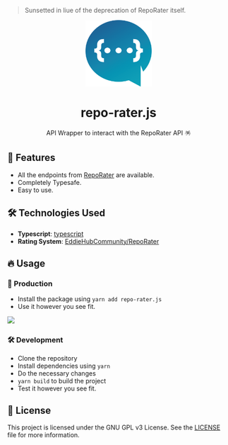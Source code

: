> Sunsetted in liue of the deprecation of RepoRater itself.

<div align="center">
<img height="150" width="150" src="https://github.com/EddieHubCommunity/RepoRater/raw/ee5f3e61ec1bd7676f02af93d4f3d0e3e3122c57/public/reporater-logo.png" />
<h1>repo-rater.js</h1>
<p>API Wrapper to interact with the RepoRater API 🪅</p>
</div>

## 🌟 Features

- All the endpoints from [RepoRater](https://github.com/EddieHubCommunity/RepoRater) are available.
- Completely Typesafe.
- Easy to use.

## 🛠️ Technologies Used

- **Typescript**: [typescript](https://www.typescriptlang.org/)
- **Rating System**: [EddieHubCommunity/RepoRater](https://github.com/EddieHubCommunity/RepoRater)

## 🔥 Usage

### 🚀 Production

- Install the package using `yarn add repo-rater.js`
- Use it however you see fit.

![](https://github.com/xkrishguptaa/repo-rater.js/raw/main/assets/editor.png)

### 🛠️ Development

- Clone the repository
- Install dependencies using `yarn`
- Do the necessary changes
- `yarn build` to build the project
- Test it however you see fit.

## 📝 License

This project is licensed under the GNU GPL v3 License. See the [LICENSE](LICENSE) file for more information.
